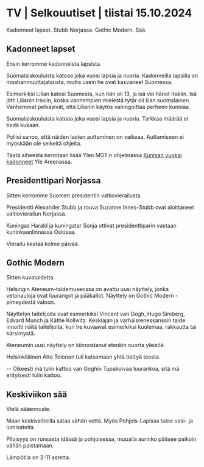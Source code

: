 # TV \| Selkouutiset \| tiistai 15.10.2024

Kadonneet lapset. Stubb Norjassa. Gothic Modern. Sää.

## Kadonneet lapset

Ensin kerromme kadonneista lapsista.

Suomalaiskouluista katoaa joka vuosi lapsia ja nuoria. Kadonneilla lapsilla on maahanmuuttajatausta, mutta usein he ovat kasvaneet Suomessa.

Esimerkiksi Lilian katosi Suomesta, kun hän oli 13, ja isä vei hänet Irakiin. Isä jätti Lilianin Irakiin, koska vanhempien mielestä tytär oli liian suomalainen. Vanhemmat pelkäsivät, että Lilianin käytös vahingoittaa perheen kunniaa.

Suomalaiskouluista katoaa joka vuosi lapsia ja nuoria. Tarkkaa määrää ei tiedä kukaan.

Poliisi sanoo, että näiden lasten auttaminen on vaikeaa. Auttamiseen ei myöskään ole selkeitä ohjeita.

Tästä aiheesta kerrotaan lisää Ylen MOT:n ohjelmassa [Kunnian vuoksi kadonneet](https://areena.yle.fi/1-66871378) Yle Areenassa.

## Presidenttipari Norjassa

Sitten kerromme Suomen presidentin valtiovierailusta.

Presidentti Alexander Stubb ja rouva Suzanne Innes-Stubb ovat aloittaneet valtiovierailun Norjassa.

Kuningas Harald ja kuningatar Sonja ottivat presidenttiparin vastaan kuninkaanlinnassa Oslossa.

Vierailu kestää kolme päivää.

## Gothic Modern

Sitten kuvataidetta.

Helsingin Ateneum-taidemuseossa on avattu uusi näyttely, jonka vetonauloja ovat luurangot ja pääkallot. Näyttely on Gothic Modern - pimeydestä valoon.

Näyttelyn taitelijoita ovat esimerkiksi Vincent van Gogh, Hugo Simberg, Edvard Munch ja Käthe Kollwitz. Keskiajan ja varhaisrenessanssin taide innoitti näitä taitelijoita, kun he kuvaavat esimerkiksi kuolemaa, rakkautta tai kärsimystä.

Ateneumin uusi näyttely on kiinnostanut etenkin nuorta yleisöä.

Helsinkiläinen Atte Tolonen tuli katsomaan yhtä tiettyä teosta.

-- Oikeesti mä tulin kattoo van Goghin Tupakoivaa luurankoa, sitä mä erityisesti tulin kattoo.

## Keskiviikon sää

Vielä sääennuste.

Maan keskivaiheilla sataa vähän vettä. Myös Pohjois-Lapissa tulee vesi- ja lumisateita.

Pilvisyys on runsasta idässä ja pohjoisessa, muualla aurinko pääsee paikoin vähän paistamaan.

Lämpötila on 2-11 astetta.

